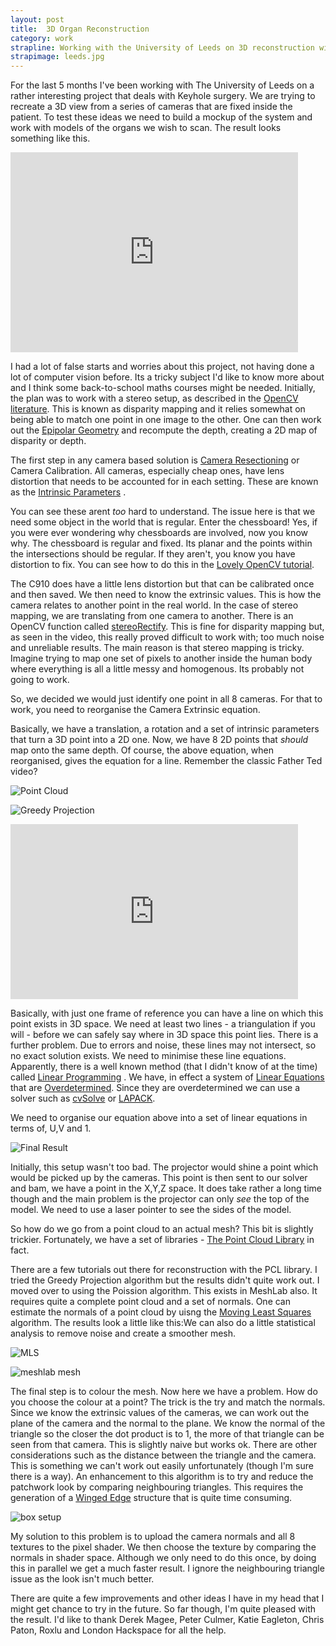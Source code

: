 ```yaml
---
layout: post
title:  3D Organ Reconstruction 
category: work
strapline: Working with the University of Leeds on 3D reconstruction with computer vision.
strapimage: leeds.jpg
---
```



For the last 5 months I've been working with The University of Leeds on a rather interesting project that deals with Keyhole surgery. We are trying to recreate a 3D view from a series of cameras that are fixed inside the patient. To test these ideas we need to build a mockup of the system and work with models of the organs we wish to scan. The result looks something like this.


<iframe src="http://player.vimeo.com/video/47714478" width="460" height="320" frameborder="0" webkitAllowFullScreen mozallowfullscreen allowFullScreen></iframe>


I had a lot of false starts and worries about this project, not having done a lot of computer vision before. Its a tricky subject I'd like to know more about and I think some back-to-school maths courses might be needed. Initially, the plan was to work with a stereo setup, as described in the [OpenCV literature](http://docs.opencv.org/modules/calib3d/doc/camera_calibration_and_3d_reconstruction.htmlstereorectify). This is known as disparity mapping and it relies somewhat on being able to match one point in one image to the other. One can then work out the [Epipolar Geometry](http://en.wikipedia.org/wiki/Epipolar_geometry)  and recompute the depth, creating a 2D map of disparity or depth.

The first step in any camera based solution is [Camera Resectioning](http://en.wikipedia.org/wiki/Camera_resectioning) or Camera Calibration. All cameras, especially cheap ones, have lens distortion that needs to be accounted for in each setting. These are known as the [Intrinsic Parameters](http://en.wikipedia.org/wiki/Intrinsic_parametersIntrinsic_parameters) .


You can see these arent *too* hard to understand. The issue here is that we need some object in the world that is regular. Enter the chessboard!  Yes, if you were ever wondering why chessboards are involved, now you know why. The chessboard is regular and fixed. Its planar and the points within the intersections should be regular. If they aren't,  you know you have distortion to fix. You can see how to do this in the [Lovely OpenCV tutorial](http://docs.opencv.org/doc/tutorials/calib3d/camera_calibration_square_chess/camera_calibration_square_chess.htmlcameracalibrationsquarechessboardtutorial).

The C910 does have a little lens distortion but that can be calibrated once and then saved. We then need to know the extrinsic values. This is how the camera relates to another point in the real world. In the case of stereo mapping, we are translating from one camera to another. There is an OpenCV function called [stereoRectify](http://docs.opencv.org/modules/calib3d/doc/camera_calibration_and_3d_reconstruction.htmlstereorectify). This is fine for disparity mapping but, as seen in the video, this really proved difficult to work with; too much noise and unreliable results. The main reason is that stereo mapping is tricky. Imagine trying to map one set of pixels to another inside the human body where everything is all a little messy and homogenous. Its probably not going to work.

So, we decided we would just identify one point in all 8 cameras. For that to work, you need to reorganise the Camera Extrinsic equation.

Basically, we have a translation, a rotation and a set of intrinsic parameters that turn a 3D point into a 2D one.  Now, we have 8 2D points that *should* map onto the same depth. Of course, the above equation, when reorganised, gives the equation for a line. Remember the classic Father Ted video?


![Point Cloud](http://farm9.staticflickr.com/8024/7407179758_226e1e17f9.jpg)


![Greedy Projection](http://farm8.staticflickr.com/7269/7407179846_e4fc587e35.jpg)



<iframe width="460" height="280" src="http://www.youtube.com/embed/25N-4zrk390?feature=player_detailpaget=32s" frameborder="0" allowfullscreen></iframe>


Basically, with just one frame of reference you can have a line on which this point exists in 3D space. We need at least two lines - a triangulation if you will - before we can safely say where in 3D space this point lies. There is a further problem. Due to errors and noise, these lines may not intersect, so no exact solution exists. We need to minimise these line equations. Apparently, there is a well known method (that I didn't know of at the time) called [Linear Programming](http://en.wikipedia.org/wiki/Linear_programming) . We have, in effect a system of [Linear Equations](http://en.wikipedia.org/wiki/Systems_of_linear_equations) that are [Overdetermined](http://en.wikipedia.org/wiki/Overdetermined_system).  Since they are overdetermined we can use a solver such as [cvSolve](http://opencv.willowgarage.com/documentation/cpp/core_operations_on_arrays.htmlsolve) or [LAPACK](http://www.netlib.org/lapack/).

We need to organise our equation above into a set of linear equations in terms of, U,V and 1.



![Final Result](http://farm8.staticflickr.com/7118/7699005862_6c75aca6a4.jpg)




Initially, this setup wasn't too bad. The projector would shine a point which would be picked up by the cameras. This point is then sent to our solver and bam, we have a point in the X,Y,Z space. It does take rather a long time though and the main problem is the projector can only *see* the top of the model. We need to use a laser pointer to see the sides of the model.

So how do we go from a point cloud to an actual mesh? This bit is slightly trickier. Fortunately, we have a set of libraries - [The Point Cloud Library](http://pointclouds.org/) in fact.


There are a few tutorials out there for reconstruction with the PCL  library. I tried the Greedy Projection algorithm but the results didn't quite work out. I moved over to using the Poission algorithm. This exists in MeshLab also. It requires quite a complete point cloud and a set of normals. One can estimate the normals of a point cloud by uisng the [Moving Least Squares](http://www.pointclouds.org/documentation/tutorials/resampling.php) algorithm. The results look a little like this:We can also do a little statistical analysis to remove noise and create a smoother mesh.


![MLS](http://farm9.staticflickr.com/8012/7449154248_e40c236777.jpg)


![meshlab mesh](http://farm9.staticflickr.com/8017/7630835790_30dea1be0c.jpg)


The final step is to colour the mesh. Now here we have a problem. How do you choose the colour at a point? The trick is the try and match the normals. Since we know the extrinsic values of the cameras, we can work out the plane of the camera and the normal to the plane. We know the normal of the triangle so the closer the dot product is to 1, the more of that triangle can be seen from that camera. This is slightly naive but works ok. There are other considerations such as the distance between the triangle and the camera. This is something we can't work out easily unfortunately (though I'm sure there is a way). An enhancement to this algorithm is to try and reduce the patchwork look by comparing neighbouring triangles. This requires the generation of a [Winged Edge](http://en.wikipedia.org/wiki/Winged_edge) structure that is quite time consuming.


![box setup](http://farm6.staticflickr.com/5235/7087159303_ef0ebd5a4f.jpg)


My solution to this problem is to upload the camera normals and all 8 textures to the pixel shader. We then choose the texture by comparing the normals in shader space. Although we only need to do this once, by doing this in parallel we get a much faster result. I ignore the neighbouring triangle issue as the look isn't much better.

There are quite a few improvements and other ideas I have in my head that I might get chance to try in the future. So far though, I'm quite pleased with the result. I'd like to thank Derek Magee, Peter Culmer, Katie Eagleton, Chris Paton, Roxlu and London Hackspace for all the help.


